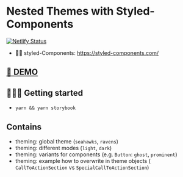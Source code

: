 # Nested Themes with Styled-Components
[![Netlify Status](https://api.netlify.com/api/v1/badges/8e7f52b9-a191-4fe9-82ca-bb2b58e6ad84/deploy-status)](https://app.netlify.com/sites/storchk-nested-themes/deploys)

- 💅🏻 styled-Components: https://styled-components.com/ 

## [🚀 DEMO](https://storchk-nested-themes.netlify.app/?path=/story/playground--default)

## 🏃🏼‍♂️ Getting started
- `yarn && yarn storybook` 

## Contains
- theming: global theme (`seahawks`, `ravens`)
- theming: different modes (`light`, `dark`)
- theming: variants for components (e.g. `Button`: `ghost`, `prominent`)
- theming: example how to overwrite in theme objects ( `CallToActionSection` vs `SpecialCallToActionSection`)
